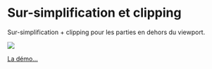 <!SLIDE>

# Sur-simplification et clipping

Sur-simplification + clipping pour les parties en dehors du viewport.

<img src="/image/_images/over-simplification.png" />

<a target="blank" href="/file/_files/vector.html">La démo…</a>
